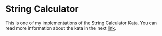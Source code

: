 # String Calculator

This is one of my implementations of the String Calculator Kata. 
You can read more information about the kata in the next 
[link](http://osherove.com/tdd-kata-1/).

